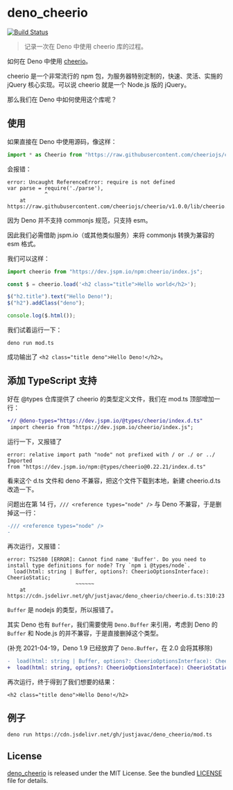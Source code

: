 # deno_cheerio

[![Build Status](https://github.com/justjavac/deno_cheerio/workflows/ci/badge.svg?branch=master)](https://github.com/justjavac/deno_cheerio/actions)

> 记录一次在 Deno 中使用 cheerio 库的过程。

如何在 Deno 中使用 [cheerio](https://github.com/cheeriojs/cheerio)。

cheerio 是一个非常流行的 npm 包，为服务器特别定制的，快速、灵活、实施的 jQuery 核心实现。可以说 cheerio 就是一个 Node.js
版的 jQuery。

那么我们在 Deno 中如何使用这个库呢？

## 使用

如果直接在 Deno 中使用源码，像这样：

```ts
import * as Cheerio from "https://raw.githubusercontent.com/cheeriojs/cheerio/v1.0.0/lib/cheerio.js";
```

会报错：

```plain
error: Uncaught ReferenceError: require is not defined
var parse = require('./parse'),
            ^
    at https://raw.githubusercontent.com/cheeriojs/cheerio/v1.0.0/lib/cheerio.js:6:13
```

因为 Deno 并不支持 commonjs 规范，只支持 esm。

因此我们必需借助 jspm.io（或其他类似服务）来将 commonjs 转换为兼容的 esm 格式。

我们可以这样：

```ts
import cheerio from "https://dev.jspm.io/npm:cheerio/index.js";

const $ = cheerio.load('<h2 class="title">Hello world</h2>');

$("h2.title").text("Hello Deno!");
$("h2").addClass("deno");

console.log($.html());
```

我们试着运行一下：

```shell
deno run mod.ts
```

成功输出了 `<h2 class="title deno">Hello Deno!</h2>`。

## 添加 TypeScript 支持

好在 @types 仓库提供了 cheerio 的类型定义文件，我们在 mod.ts 顶部增加一行：

```diff
+// @deno-types="https://dev.jspm.io/@types/cheerio/index.d.ts"
 import cheerio from "https://dev.jspm.io/cheerio/index.js";
```

运行一下，又报错了

```plain
error: relative import path "node" not prefixed with / or ./ or ../ Imported 
from "https://dev.jspm.io/npm:@types/cheerio@0.22.21/index.d.ts"
```

看来这个 d.ts 文件和 deno 不兼容，把这个文件下载到本地，新建 cheerio.d.ts 改造一下。

问题出在第 14 行，`/// <reference types="node" />` 与 Deno 不兼容，于是删掉这一行：

```diff
-/// <reference types="node" />
-
```

再次运行，又报错：

```plain
error: TS2580 [ERROR]: Cannot find name 'Buffer'. Do you need to install type definitions for node? Try `npm i @types/node`.
  load(html: string | Buffer, options?: CheerioOptionsInterface): CheerioStatic;
                      ~~~~~~
    at https://cdn.jsdelivr.net/gh/justjavac/deno_cheerio/cheerio.d.ts:310:23
```

`Buffer` 是 nodejs 的类型，所以报错了。

其实 Deno 也有 `Buffer`，我们需要使用 `Deno.Buffer` 来引用，考虑到 Deno 的 `Buffer` 和 Node.js
的并不兼容，于是直接删掉这个类型。

(补充 2021-04-19，Deno 1.9 已经放弃了 `Deno.Buffer`，在 2.0 会将其移除)

```diff
-  load(html: string | Buffer, options?: CheerioOptionsInterface): CheerioStatic;
+  load(html: string, options?: CheerioOptionsInterface): CheerioStatic;
```

再次运行，终于得到了我们想要的结果：

```plain
<h2 class="title deno">Hello Deno!</h2>
```

## 例子

```bash
deno run https://cdn.jsdelivr.net/gh/justjavac/deno_cheerio/mod.ts
```

## License

[deno_cheerio](https://github.com/justjavac/deno_cheerio) is released under the
MIT License. See the bundled [LICENSE](./LICENSE) file for details.
